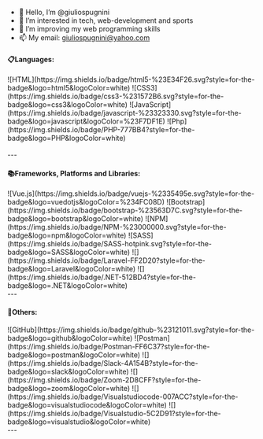 - 👋 Hello, I’m @giuliospugnini
- 👀 I’m interested in tech, web-development and sports
- 🌱 I’m improving my web programming skills
- 📫 My email: giuliospugnini@yahoo.com

<h4>📋Languages:</h4>
<section> ![HTML](https://img.shields.io/badge/html5-%23E34F26.svg?style=for-the-badge&logo=html5&logoColor=white) ![CSS3](https://img.shields.io/badge/css3-%231572B6.svg?style=for-the-badge&logo=css3&logoColor=white) ![JavaScript](https://img.shields.io/badge/javascript-%23323330.svg?style=for-the-badge&logo=javascript&logoColor=%23F7DF1E) ![Php](https://img.shields.io/badge/PHP-777BB4?style=for-the-badge&logo=PHP&logoColor=white) </section> <br>
---
<h4>📚Frameworks, Platforms and Libraries:</h4>
![Vue.js](https://img.shields.io/badge/vuejs-%2335495e.svg?style=for-the-badge&logo=vuedotjs&logoColor=%234FC08D) ![Bootstrap](https://img.shields.io/badge/bootstrap-%23563D7C.svg?style=for-the-badge&logo=bootstrap&logoColor=white) ![NPM](https://img.shields.io/badge/NPM-%23000000.svg?style=for-the-badge&logo=npm&logoColor=white) ![SASS](https://img.shields.io/badge/SASS-hotpink.svg?style=for-the-badge&logo=SASS&logoColor=white) ![](https://img.shields.io/badge/Laravel-FF2D20?style=for-the-badge&logo=Laravel&logoColor=white) ![](https://img.shields.io/badge/.NET-512BD4?style=for-the-badge&logo=.NET&logoColor=white) <br>
---
<h4>🥅Others:</h4>
![GitHub](https://img.shields.io/badge/github-%23121011.svg?style=for-the-badge&logo=github&logoColor=white) ![Postman](https://img.shields.io/badge/Postman-FF6C37?style=for-the-badge&logo=postman&logoColor=white) ![](https://img.shields.io/badge/Slack-4A154B?style=for-the-badge&logo=slack&logoColor=white) ![](https://img.shields.io/badge/Zoom-2D8CFF?style=for-the-badge&logo=zoom&logoColor=white) ![](https://img.shields.io/badge/Visualstudiocode-007ACC?style=for-the-badge&logo=visualstudiocode&logoColor=white) ![](https://img.shields.io/badge/Visualstudio-5C2D91?style=for-the-badge&logo=visualstudio&logoColor=white) <br>
---

